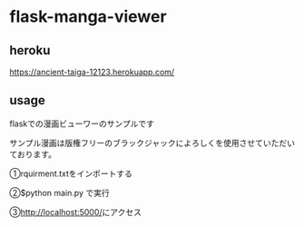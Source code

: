 # flask-manga-viewer

## heroku  
https://ancient-taiga-12123.herokuapp.com/

## usage
flaskでの漫画ビューワーのサンプルです

サンプル漫画は版権フリーのブラックジャックによろしくを使用させていただいております。

①rquirment.txtをインポートする

②$python main.py で実行

③[http://localhost:5000/](http://localhost:5000/)にアクセス


